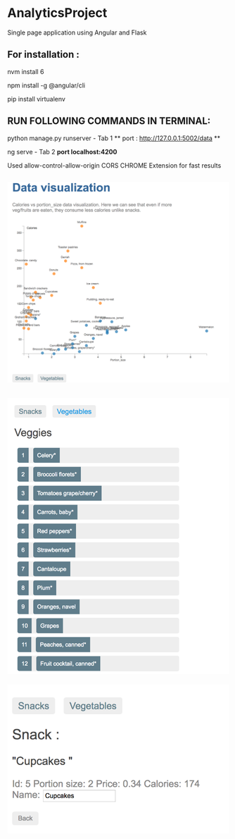 # AnalyticsProject
Single page application  using Angular and Flask

For installation :
--------------
nvm install 6

npm install -g @angular/cli

pip install virtualenv


RUN FOLLOWING COMMANDS IN TERMINAL:
--------------------------------------
python manage.py runserver - Tab 1 ** port : http://127.0.0.1:5002/data **

ng serve - Tab 2 **port localhost:4200**


Used allow-control-allow-origin CORS CHROME Extension for fast results

![alt text](/images/img1.png)
-----------------------------------------------------
![alt text](/images/img2.png)
-----------------------------------------------------
![alt text](/images/img0.png)
